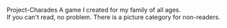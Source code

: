  Project-Charades
A game I created for my family of all ages.  
If you can't read, no problem.  There is a picture category for non-readers.
